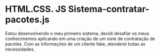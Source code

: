 #  HTML.CSS. JS Sistema-contratar-pacotes.js
Estou desenvolvendo o meu primeiro sistema, decidi desafiar os meus conhecimentos aplicando em uma criação de um siste de contratação de pacotes.
Com as informações de um cliente fake, atenderei todas as necessidades. 

